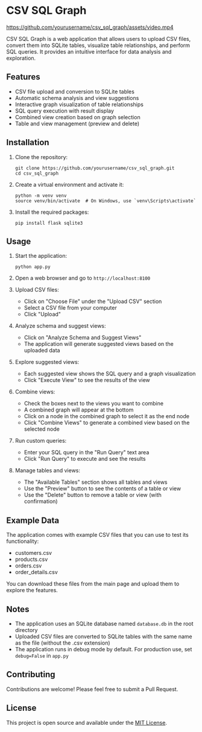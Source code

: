 # CSV SQL Graph

https://github.com/yourusername/csv_sql_graph/assets/video.mp4

CSV SQL Graph is a web application that allows users to upload CSV files, convert them into SQLite tables, visualize table relationships, and perform SQL queries. It provides an intuitive interface for data analysis and exploration.

## Features

- CSV file upload and conversion to SQLite tables
- Automatic schema analysis and view suggestions
- Interactive graph visualization of table relationships
- SQL query execution with result display
- Combined view creation based on graph selection
- Table and view management (preview and delete)

## Installation

1. Clone the repository:
   ```
   git clone https://github.com/yourusername/csv_sql_graph.git
   cd csv_sql_graph
   ```

2. Create a virtual environment and activate it:
   ```
   python -m venv venv
   source venv/bin/activate  # On Windows, use `venv\Scripts\activate`
   ```

3. Install the required packages:
   ```
   pip install flask sqlite3
   ```

## Usage

1. Start the application:
   ```
   python app.py
   ```

2. Open a web browser and go to `http://localhost:8100`

3. Upload CSV files:
   - Click on "Choose File" under the "Upload CSV" section
   - Select a CSV file from your computer
   - Click "Upload"

4. Analyze schema and suggest views:
   - Click on "Analyze Schema and Suggest Views"
   - The application will generate suggested views based on the uploaded data

5. Explore suggested views:
   - Each suggested view shows the SQL query and a graph visualization
   - Click "Execute View" to see the results of the view

6. Combine views:
   - Check the boxes next to the views you want to combine
   - A combined graph will appear at the bottom
   - Click on a node in the combined graph to select it as the end node
   - Click "Combine Views" to generate a combined view based on the selected node

7. Run custom queries:
   - Enter your SQL query in the "Run Query" text area
   - Click "Run Query" to execute and see the results

8. Manage tables and views:
   - The "Available Tables" section shows all tables and views
   - Use the "Preview" button to see the contents of a table or view
   - Use the "Delete" button to remove a table or view (with confirmation)

## Example Data

The application comes with example CSV files that you can use to test its functionality:
- customers.csv
- products.csv
- orders.csv
- order_details.csv

You can download these files from the main page and upload them to explore the features.

## Notes

- The application uses an SQLite database named `database.db` in the root directory
- Uploaded CSV files are converted to SQLite tables with the same name as the file (without the .csv extension)
- The application runs in debug mode by default. For production use, set `debug=False` in `app.py`

## Contributing

Contributions are welcome! Please feel free to submit a Pull Request.

## License

This project is open source and available under the [MIT License](LICENSE).
